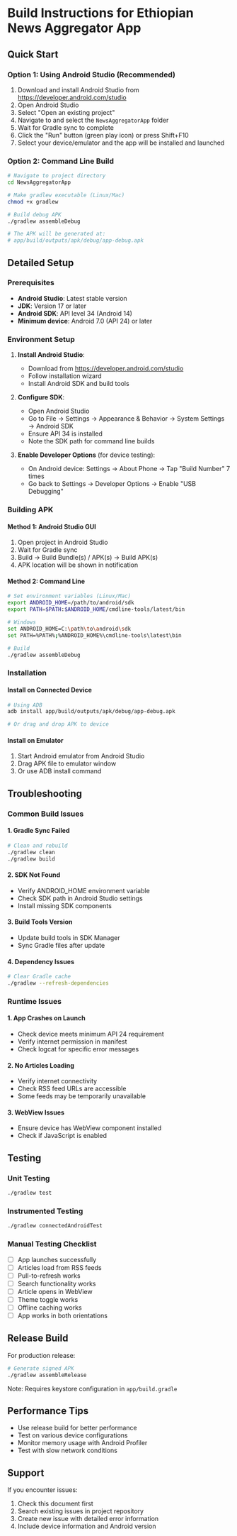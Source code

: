 # Build Instructions for Ethiopian News Aggregator App

## Quick Start

### Option 1: Using Android Studio (Recommended)
1. Download and install Android Studio from https://developer.android.com/studio
2. Open Android Studio
3. Select "Open an existing project"
4. Navigate to and select the `NewsAggregatorApp` folder
5. Wait for Gradle sync to complete
6. Click the "Run" button (green play icon) or press Shift+F10
7. Select your device/emulator and the app will be installed and launched

### Option 2: Command Line Build
```bash
# Navigate to project directory
cd NewsAggregatorApp

# Make gradlew executable (Linux/Mac)
chmod +x gradlew

# Build debug APK
./gradlew assembleDebug

# The APK will be generated at:
# app/build/outputs/apk/debug/app-debug.apk
```

## Detailed Setup

### Prerequisites
- **Android Studio**: Latest stable version
- **JDK**: Version 17 or later
- **Android SDK**: API level 34 (Android 14)
- **Minimum device**: Android 7.0 (API 24) or later

### Environment Setup
1. **Install Android Studio**:
   - Download from https://developer.android.com/studio
   - Follow installation wizard
   - Install Android SDK and build tools

2. **Configure SDK**:
   - Open Android Studio
   - Go to File → Settings → Appearance & Behavior → System Settings → Android SDK
   - Ensure API 34 is installed
   - Note the SDK path for command line builds

3. **Enable Developer Options** (for device testing):
   - On Android device: Settings → About Phone → Tap "Build Number" 7 times
   - Go back to Settings → Developer Options → Enable "USB Debugging"

### Building APK

#### Method 1: Android Studio GUI
1. Open project in Android Studio
2. Wait for Gradle sync
3. Build → Build Bundle(s) / APK(s) → Build APK(s)
4. APK location will be shown in notification

#### Method 2: Command Line
```bash
# Set environment variables (Linux/Mac)
export ANDROID_HOME=/path/to/android/sdk
export PATH=$PATH:$ANDROID_HOME/cmdline-tools/latest/bin

# Windows
set ANDROID_HOME=C:\path\to\android\sdk
set PATH=%PATH%;%ANDROID_HOME%\cmdline-tools\latest\bin

# Build
./gradlew assembleDebug
```

### Installation

#### Install on Connected Device
```bash
# Using ADB
adb install app/build/outputs/apk/debug/app-debug.apk

# Or drag and drop APK to device
```

#### Install on Emulator
1. Start Android emulator from Android Studio
2. Drag APK file to emulator window
3. Or use ADB install command

## Troubleshooting

### Common Build Issues

#### 1. Gradle Sync Failed
```bash
# Clean and rebuild
./gradlew clean
./gradlew build
```

#### 2. SDK Not Found
- Verify ANDROID_HOME environment variable
- Check SDK path in Android Studio settings
- Install missing SDK components

#### 3. Build Tools Version
- Update build tools in SDK Manager
- Sync Gradle files after update

#### 4. Dependency Issues
```bash
# Clear Gradle cache
./gradlew --refresh-dependencies
```

### Runtime Issues

#### 1. App Crashes on Launch
- Check device meets minimum API 24 requirement
- Verify internet permission in manifest
- Check logcat for specific error messages

#### 2. No Articles Loading
- Verify internet connectivity
- Check RSS feed URLs are accessible
- Some feeds may be temporarily unavailable

#### 3. WebView Issues
- Ensure device has WebView component installed
- Check if JavaScript is enabled

## Testing

### Unit Testing
```bash
./gradlew test
```

### Instrumented Testing
```bash
./gradlew connectedAndroidTest
```

### Manual Testing Checklist
- [ ] App launches successfully
- [ ] Articles load from RSS feeds
- [ ] Pull-to-refresh works
- [ ] Search functionality works
- [ ] Article opens in WebView
- [ ] Theme toggle works
- [ ] Offline caching works
- [ ] App works in both orientations

## Release Build

For production release:

```bash
# Generate signed APK
./gradlew assembleRelease
```

Note: Requires keystore configuration in `app/build.gradle`

## Performance Tips

- Use release build for better performance
- Test on various device configurations
- Monitor memory usage with Android Profiler
- Test with slow network conditions

## Support

If you encounter issues:
1. Check this document first
2. Search existing issues in project repository
3. Create new issue with detailed error information
4. Include device information and Android version

